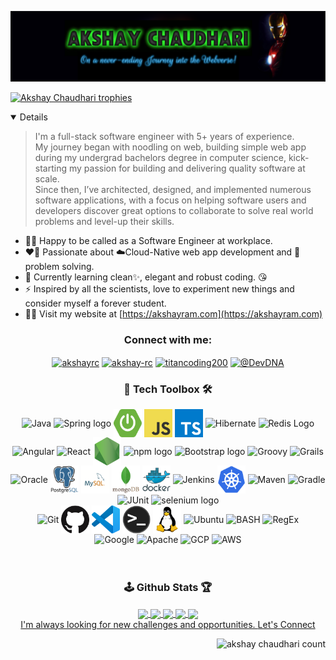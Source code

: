 <!-- <h2 align="center">Hi 👋, I'm Akshay Chaudhari</h2>
<h3 align="center">On a never ending Journey into the Web-verse !</h3> -->
<p align="center"> <img src="./img/banner_1.png" alt="Akshay Chaudhari banner"/> </p>

<p align="left"> 
<a href="https://github.com/ryo-ma/github-profile-trophy">
<img src="https://github-profile-trophy.vercel.app/?username=akshayrcc&theme=darkhub&rank=-?&column=-1" alt="Akshay Chaudhari trophies"/></a> 
</p>

<div>
<details open>

> I'm a full-stack software engineer with 5+ years of experience.</br>
> My journey began with noodling on web, building simple web app during my undergrad bachelors degree in computer science, kick-starting my passion for building and delivering quality software at scale.</br>
> Since then, I’ve architected, designed, and implemented numerous software applications, with a focus on helping software users and developers discover great options to collaborate to solve real world problems and level-up their skills.

- 🧑‍💻 Happy to be called as a Software Engineer at workplace.
- ❤️‍🔥 Passionate about ☁️Cloud-Native web app development and 🧩 problem solving.
- 🌱 Currently learning clean✨, elegant and robust coding. 😘
- ⚡ Inspired by all the scientists, love to experiment new things and consider myself a forever student.
- 👨‍💻 Visit my website at [https://akshayram.com](https://akshayram.com)

</details>

</div>
<h3 align="center">Connect with me:</h3>

<p align="center">
<a href="https://linkedin.com/in/akshayrc" target="blank"><img align="center" src="https://raw.githubusercontent.com/rahuldkjain/github-profile-readme-generator/master/src/images/icons/Social/linked-in-alt.svg" alt="akshayrc" height="30" width="40" /></a>
<a href="https://stackoverflow.com/users/11896804/akshay-rc" target="blank"><img align="center" src="https://raw.githubusercontent.com/rahuldkjain/github-profile-readme-generator/master/src/images/icons/Social/stack-overflow.svg" alt="akshay-rc" height="30" width="40" /></a>
<a href="https://instagram.com/titancoding200" target="blank"><img align="center" src="https://raw.githubusercontent.com/rahuldkjain/github-profile-readme-generator/master/src/images/icons/Social/instagram.svg" alt="titancoding200" height="30" width="40" /></a>
<a href="https://www.youtube.com/@DevDNA" target="blank"><img align="center" src="https://raw.githubusercontent.com/rahuldkjain/github-profile-readme-generator/master/src/images/icons/Social/youtube.svg" alt="@DevDNA" height="30" width="40" /></a>
<!-- <a href="https://discord.gg/xxx" target="blank"><img align="center" src="https://raw.githubusercontent.com/rahuldkjain/github-profile-readme-generator/master/src/images/icons/Social/discord.svg" alt="xxx" height="30" width="40" /></a> -->
</p>

<h3 align="center">🧰 Tech Toolbox 🛠️</h3>

<div align="center">
<!-- Backend-->

<img align="center"  width="45" height="45" alt="Java" src="https://dev.java/assets/images/java-logo-vert-blk.png">
<img align="center"  width="45" height="45" alt="Spring logo" src="https://cdn.jsdelivr.net/gh/devicons/devicon/icons/spring/spring-original.svg" />
<img align="center"  width="45" height="45" alt="Spring Boot" src="https://raw.githubusercontent.com/jhipster/jhipster.github.io/53f1d5bf62772799093e1e4cd0317d42cc0816b2/images/logo/svg/spring-boot.svg">
<img align="center"  width="45" height="45" alt="JavaScript" src="https://raw.githubusercontent.com/github/explore/80688e429a7d4ef2fca1e82350fe8e3517d3494d/topics/javascript/javascript.png">
<img align="center" width="45" height="45" alt="TypeScript"   src="https://raw.githubusercontent.com/github/explore/80688e429a7d4ef2fca1e82350fe8e3517d3494d/topics/typescript/typescript.png">
<img align="center"  width="45" height="45" alt="Hibernate" src="https://raw.githubusercontent.com/gilbarbara/logos/f4c8e8b933aa80ce83b6d6d387e016bf4cb4e376/logos/hibernate.svg">
<!-- <img src="https://cdn.jsdelivr.net/gh/devicons/devicon/icons/go/go-original.svg" height="25" alt="go logo"  /> -->
<img align="center" width="45" height="45" alt="Redis Logo" src="https://cdn.simpleicons.org/redis/DC382D"/>

<!-- UI-->

<img align="center" width="45" height="45" alt="Angular"  src="https://angular.io/assets/images/logos/angular/angular.svg">
<img align="center" width="45" height="45" alt="React"  src="https://upload.wikimedia.org/wikipedia/commons/a/a7/React-icon.svg">
<img align="center" width="45" height="45" alt="Node.js"   src="https://raw.githubusercontent.com/github/explore/80688e429a7d4ef2fca1e82350fe8e3517d3494d/topics/nodejs/nodejs.png">
<img align="center" width="45" height="45" alt="npm logo" src="https://cdn.jsdelivr.net/gh/devicons/devicon/icons/npm/npm-original-wordmark.svg" height="25" alt="npm logo"  />
<!-- <img align="center" width="45" height="45" alt="rust logo" src="https://skillicons.dev/icons?i=rust"/> -->
<!-- <img width="45" height="45" alt="HTML5"   src="https://raw.githubusercontent.com/github/explore/80688e429a7d4ef2fca1e82350fe8e3517d3494d/topics/html/html.png"> -->
<!--<img align="left"  width="45" height="45" alt="CSS3"   src="https://raw.githubusercontent.com/github/explore/80688e429a7d4ef2fca1e82350fe8e3517d3494d/topics/css/css.png">-->
<img align="center" width="45" height="45" alt="Bootstrap logo" src="https://cdn.jsdelivr.net/gh/devicons/devicon/icons/bootstrap/bootstrap-original.svg"/>
<img align="center" width="45" height="45" alt="Groovy" src="https://upload.wikimedia.org/wikipedia/commons/3/36/Groovy-logo.svg">
<img align="center" width="45" height="45" alt="Grails"  src="https://grails.org/images/grails_logo.svg">
<!-- <img src="https://cdn.jsdelivr.net/gh/devicons/devicon/icons/sass/sass-original.svg" height="25" alt="sass logo"  /> -->
</div>

<div align="center">
<!--Databases-->
<img align="center" width="45" height="45" alt="Oracle"   src="https://raw.githubusercontent.com/gilbarbara/logos/f4c8e8b933aa80ce83b6d6d387e016bf4cb4e376/logos/oracle.svg">
<img align="center" width="45" height="45" alt="PostreSQL"   src="https://raw.githubusercontent.com/devicons/devicon/master/icons/postgresql/postgresql-original-wordmark.svg">
<!--<img   width="45" height="45" alt="SQL"   src="https://raw.githubusercontent.com/github/explore/80688e429a7d4ef2fca1e82350fe8e3517d3494d/topics/sql/sql.png">-->
<img align="center" width="45" height="45" alt="MySQL"   src="https://raw.githubusercontent.com/github/explore/80688e429a7d4ef2fca1e82350fe8e3517d3494d/topics/mysql/mysql.png">
<img align="center" width="45" height="45" alt="MongoDB"   src="https://raw.githubusercontent.com/devicons/devicon/master/icons/mongodb/mongodb-original-wordmark.svg">

<!--DevOps-->
<img align="center" width="45" height="45" alt="Docker"   src="https://raw.githubusercontent.com/devicons/devicon/master/icons/docker/docker-original-wordmark.svg">
<img align="center" width="45" height="45" alt="Jenkins"   src="https://www.jenkins.io/images/logos/brno/brno.png">
<img align="center" width="45" height="45" alt="Kubernetes"   src="https://raw.githubusercontent.com/gilbarbara/logos/f4c8e8b933aa80ce83b6d6d387e016bf4cb4e376/logos/kubernetes.svg">
<!-- <img class="img_1" width="45" height="45" alt="AWS"   src="https://upload.wikimedia.org/wikipedia/commons/9/93/Amazon_Web_Services_Logo.svg"> -->

<!--Repo/Dependencies -->
<img align="center" width="45" height="45" alt="Maven"  src="https://raw.githubusercontent.com/gilbarbara/logos/f4c8e8b933aa80ce83b6d6d387e016bf4cb4e376/logos/maven.svg">
<img align="center" width="45" height="45" alt="Gradle"   src="https://raw.githubusercontent.com/gilbarbara/logos/f4c8e8b933aa80ce83b6d6d387e016bf4cb4e376/logos/gradle.svg">

<!--Unit Testing-->
<img align="center" width="45" height="45" alt="JUnit"   src="https://avatars.githubusercontent.com/u/874086?s=200&v=4">
<img align="center" width="45" height="45" alt="selenium logo" src="https://cdn.simpleicons.org/selenium/43B02A"/>

<br />
</div>

<div align="center">
<!--Code Management-->
<img align="center" width="45" height="45" alt="Git"   src="https://www.vectorlogo.zone/logos/git-scm/git-scm-icon.svg">
<img align="center" width="45" height="45" height="45" alt="GitHub"   src="https://raw.githubusercontent.com/github/explore/78df643247d429f6cc873026c0622819ad797942/topics/github/github.png">
<img align="center" width="45" height="45" alt="VSCode"   src="https://raw.githubusercontent.com/github/explore/80688e429a7d4ef2fca1e82350fe8e3517d3494d/topics/visual-studio-code/visual-studio-code.png">
<img align="center" width="45" height="45" alt="Terminal"   src="https://raw.githubusercontent.com/github/explore/80688e429a7d4ef2fca1e82350fe8e3517d3494d/topics/terminal/terminal.png">
<img align="center" width="45" height="45" alt="Linux" src="https://raw.githubusercontent.com/github/explore/80688e429a7d4ef2fca1e82350fe8e3517d3494d/topics/linux/linux.png">
<img align="center" width="45" height="45" alt="Ubuntu" src="https://cdn.simpleicons.org/ubuntu/E95420"/>
<img align="center" width="45" height="45" alt="BASH" src="https://cdn.simpleicons.org/gnubash/4EAA25"/>
<img align="center" width="45" height="45" alt="RegEx" src="https://skillicons.dev/icons?i=regex"/>

<br />
<!--Source-->
<img align="center" width="45" height="45" alt="Google" src="https://cdn.jsdelivr.net/gh/devicons/devicon/icons/google/google-original.svg"/>
<img align="center" width="45" height="45" alt="Apache" src="https://cdn.jsdelivr.net/gh/devicons/devicon/icons/apache/apache-original.svg"/>
<img align="center" width="45" height="45" alt="GCP" src="https://skillicons.dev/icons?i=gcp" />
<img align="center" width="45" height="45" alt="AWS" src="https://skillicons.dev/icons?i=aws"/>
<!-- <img width="45" height="45" alt="Oracle" src="https://cdn.jsdelivr.net/gh/devicons/devicon/icons/oracle/oracle-original.svg"/> -->

<!---->
</div>

<br />
<br />

<h3 align="center">🕹️ Github Stats 🏆</h3>

<div align="center">
<a href="https://github.com/akshayrcc">
<img align="center" src="http://github-profile-summary-cards.vercel.app/api/cards/stats?username=akshayrcc&theme=2077" height="180em" />
<img align="center" src="http://github-profile-summary-cards.vercel.app/api/cards/most-commit-language?username=akshayrcc&theme=2077" height="180em" />
<img align="center" src="http://github-profile-summary-cards.vercel.app/api/cards/repos-per-language?username=akshayrcc&theme=2077" height="180em" />
<img align="center" src="http://github-profile-summary-cards.vercel.app/api/cards/productive-time?username=akshayrcc&theme=2077" height="180em" />
<img align="center" src="http://github-profile-summary-cards.vercel.app/api/cards/profile-details?username=akshayrcc&theme=2077" height="180em" />

</div>
<div align="center">I'm always looking for new challenges and opportunities. 
<a href="mailto:akshayrc@csu.fullerton.edu">Let's Connect</a></div>

</p>

<p align="right"> <img src="https://komarev.com/ghpvc/?username=akshaychaudhari&label=Profile%20views&color=0e75b6&style=flat" alt="akshay chaudhari count"/> </p>

<!-- As of 2024, I have earned masters degree in computer science**.

Here are a handful I’m most proud of:

---

### Skills & Technologies:

**Advanced:**
Java, JavaScript, Angular, Next.js, Node.js, HTML, CSS, TailwindCSS, Git, VS Code, Figma, GPT-4

**Experience with:**
SQL, MySQL, Postgres, MongoDB, Redis, async message queues & distributed processing, Docker, Docker Compose, Nginx, React.js, Next.js, GraphQL, Ruby on Rails, Python, jQuery, WebSockets, Socket.io, Stripe Billing, Terraform, Pulumi, AWS CDK, Electron, Prettier, ESLint, Sass/SCSS

**Infrastructure & platforms:**
AWS, GCP, DigitalOcean, Cloudflare, Vercel, Firebase, Netlify, Redis Cloud, MongoDB Cloud, Heroku, Upstash, Fly.io, Supabase, PlanetScale, FaunaDB, GitHub, OpenAI

**Skills:**
Frontend & backend development, software architecture, project research/planning/management, database modeling & migration, API design & development, cloud system design, advanced web scraping, browser automation, email development & deliverability, billing systems, LLM prompt engineering, GitHub Actions, CI/CD, unit testing, UI/UX design, chrome extension development, real-time systems development, WebSockets, SEO

---

\*\*
-->
